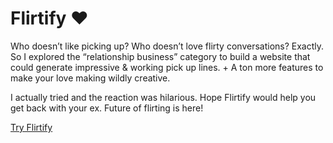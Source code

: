 # Flirtify ❤️

Who doesn’t like picking up? Who doesn’t love flirty conversations? Exactly. So I explored the “relationship business” category to build a website that could generate impressive & working pick up lines. + A ton more features to make your love making wildly creative.

I actually tried and the reaction was hilarious. Hope Flirtify would help you get back with your ex. Future of flirting is here!

[Try Flirtify](https://flirtify.vercel.app/)
